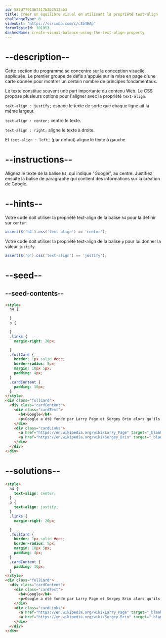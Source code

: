 ```yaml
---
id: 587d7791367417b2b2512ab3
title: Créer un équilibre visuel en utilisant la propriété text-align
challengeType: 0
videoUrl: 'https://scrimba.com/c/c3b4EAp'
forumTopicId: 301053
dashedName: create-visual-balance-using-the-text-align-property
---
```


# --description--

Cette section du programme se concentre sur la conception visuelle appliquée. Le premier groupe de défis s'appuie sur la mise en page d'une carte donnée pour montrer un certain nombre de principes fondamentaux.

Le texte constitue souvent une part importante du contenu Web. Le CSS propose plusieurs options pour l'aligner avec la propriété `text-align`.

`text-align : justify;` espace le texte de sorte que chaque ligne ait la même largeur.

`text-align : center;` centre le texte.

`text-align : right;` aligne le texte à droite.

Et `text-align : left;` (par défaut) aligne le texte à gauche.

# --instructions--

Alignez le texte de la balise `h4`, qui indique "Google", au centre. Justifiez ensuite la balise de paragraphe qui contient des informations sur la création de Google.

# --hints--

Votre code doit utiliser la propriété text-align de la balise `h4` pour la définir sur `center`.

```js
assert($('h4').css('text-align') == 'center');
```

Votre code doit utiliser la propriété text-align de la balise `p` pour lui donner la valeur `justify`.

```js
assert($('p').css('text-align') == 'justify');
```

# --seed--

## --seed-contents--

```html
<style>
  h4 {

  }
  p {

  }
  .links {
    margin-right: 20px;

  }
  .fullCard {
    border: 1px solid #ccc;
    border-radius: 5px;
    margin: 10px 5px;
    padding: 4px;
  }
  .cardContent {
    padding: 10px;
  }
</style>
<div class="fullCard">
  <div class="cardContent">
    <div class="cardText">
      <h4>Google</h4>
      <p>Google a été fondé par Larry Page et Sergey Brin alors qu'ils étaient doctorants à l'université de Stanford./p>
    </div>
    <div class="cardLinks">
      <a href="https://en.wikipedia.org/wiki/Larry_Page" target="_blank" class="links">Larry Page</a>
      <a href="https://en.wikipedia.org/wiki/Sergey_Brin" target="_blank" class="links">Sergey Brin</a>
    </div>
  </div>
</div>
```

# --solutions--

```html
<style>
  h4 {
    text-align: center;
  }
  p {
    text-align: justify;
  }
  .links {
    margin-right: 20px;

  }
  .fullCard {
    border: 1px solid #ccc;
    border-radius: 5px;
    margin: 10px 5px;
    padding: 4px;
  }
  .cardContent {
    padding: 10px;
  }
</style>
<div class="fullCard">
  <div class="cardContent">
    <div class="cardText">
      <h4>Google</h4>
      <p>Google a été fondé par Larry Page et Sergey Brin alors qu'ils étaient doctorants à l'université de Stanford./p>
    </div>
    <div class="cardLinks">
      <a href="https://en.wikipedia.org/wiki/Larry_Page" target="_blank" class="links">Larry Page</a>
      <a href="https://en.wikipedia.org/wiki/Sergey_Brin" target="_blank" class="links">Sergey Brin</a>
    </div>
  </div>
</div>
```
